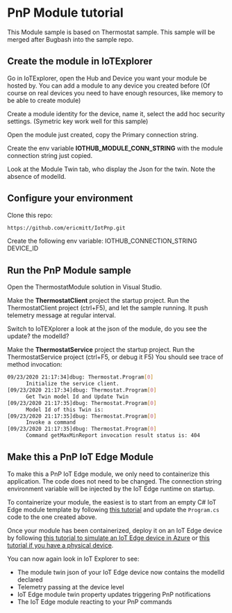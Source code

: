 # PnP Module tutorial

This Module sample is based on Thermostat sample.
This sample will be merged after Bugbash into the sample repo.

## Create the module in IoTExplorer

Go in IoTExplorer, open the Hub and Device you want your module be hosted by. You can add a module to any device you created before (Of course on real devices you need to have enough resources, like memory to be able to create module)

Create a module identity for the device, name it, select the add hoc security settings. (Symetric key work well for this sample)

Open the module just created, copy the Primary connection string. 

Create the env variable **IOTHUB_MODULE_CONN_STRING** with the module connection string just copied.

Look at the Module Twin tab, who display the Json for the twin. Note the absence of modelId.

## Configure your environment

Clone this repo: 

```bash
https://github.com/ericmitt/IotPnp.git 

```

Create the following env variable:
IOTHUB_CONNECTION_STRING
DEVICE_ID

## Run the PnP Module sample

Open the ThermostatModule solution in Visual Studio.

Make the **ThermostatClient** project the startup project.
Run the ThermostatClient project (ctrl+F5), and let the sample running. It push telemetry message at regular interval.

Switch to IoTEXplorer a look at the json of the module, do you see the update? the modelId?

Make the **ThermostatService** project the startup project.
Run the ThermostatService project (ctrl+F5, or debug it F5)
You should see trace of method invocation:

```bash
09/23/2020 21:17:34]dbug: Thermostat.Program[0]
      Initialize the service client.
[09/23/2020 21:17:34]dbug: Thermostat.Program[0]
      Get Twin model Id and Update Twin
[09/23/2020 21:17:35]dbug: Thermostat.Program[0]
      Model Id of this Twin is:
[09/23/2020 21:17:35]dbug: Thermostat.Program[0]
      Invoke a command
[09/23/2020 21:17:35]dbug: Thermostat.Program[0]
      Command getMaxMinReport invocation result status is: 404
```

## Make this a PnP IoT Edge Module

To make this a PnP IoT Edge module, we only need to containerize this application. The code does not need to be changed. The connection string environment variable will be injected by the IoT Edge runtime on startup.

To containerize your module, the easiest is to start from an empty C# IoT Edge module template by following [this tutorial](https://docs.microsoft.com/en-us/azure/iot-edge/how-to-visual-studio-develop-module) and update the `Program.cs` code to the one created above.

Once your module has been containerized, deploy it on an IoT Edge device by following [this tutorial to simulate an IoT Edge device in Azure](https://docs.microsoft.com/en-us/azure/iot-edge/how-to-install-iot-edge-ubuntuvm) or [this tutorial if you have a physical device](https://docs.microsoft.com/en-us/azure/iot-edge/how-to-install-iot-edge-linux).

You can now again look in IoT Explorer to see:

- The module twin json of your IoT Edge device now contains the modelId declared
- Telemetry passing at the device level
- IoT Edge module twin property updates triggering PnP notifications
- The IoT Edge module reacting to your PnP commands
